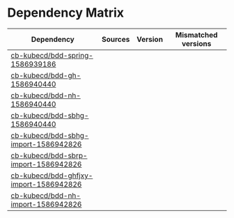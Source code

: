 # Dependency Matrix

Dependency | Sources | Version | Mismatched versions
---------- | ------- | ------- | -------------------
[cb-kubecd/bdd-spring-1586939186](https://github.com/cb-kubecd/bdd-spring-1586939186.git) |  | []() | 
[cb-kubecd/bdd-gh-1586940440](https://github.com/cb-kubecd/bdd-gh-1586940440.git) |  | []() | 
[cb-kubecd/bdd-nh-1586940440](https://github.com/cb-kubecd/bdd-nh-1586940440.git) |  | []() | 
[cb-kubecd/bdd-sbhg-1586940440](https://github.com/cb-kubecd/bdd-sbhg-1586940440.git) |  | []() | 
[cb-kubecd/bdd-sbhg-import-1586942826](https://github.com/cb-kubecd/bdd-sbhg-import-1586942826.git) |  | []() | 
[cb-kubecd/bdd-sbrp-import-1586942826](https://github.com/cb-kubecd/bdd-sbrp-import-1586942826.git) |  | []() | 
[cb-kubecd/bdd-ghfjxy-import-1586942826](https://github.com/cb-kubecd/bdd-ghfjxy-import-1586942826.git) |  | []() | 
[cb-kubecd/bdd-nh-import-1586942826](https://github.com/cb-kubecd/bdd-nh-import-1586942826.git) |  | []() | 
